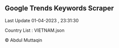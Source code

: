 

## Google Trends Keywords Scraper 
 
Last Update 01-04-2023 , 23:31:30

Country List :
VIETNAM.json



© Abdul Muttaqin 
